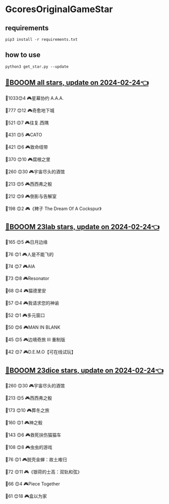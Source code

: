 # GcoresOriginalGameStar

## requirements
```
pip3 install -r requirements.txt
```

## how to use
```
python3 get_star.py --update
```

## [🔗BOOOM all stars, update on 2024-02-24👈](https://raw.githack.com/sichaozhang1112/GcoresOriginalGameStar/main/all.html) 
🌟1033😊4   🎮星幕协约 A.A.A.        

🌟777 😊12  🎮奇愈地下城              

🌟521 😊7   🎮往复.西隅              

🌟431 😊5   🎮CATO               

🌟421 😊6   🎮致命纽带               

🌟370 😊10  🎮腐根之里               

🌟260 😊30  🎮宇宙尽头的酒馆            

🌟213 😊5   🎮西西弗之骰              

🌟212 😊9   🎮倒影与告解室             

🌟198 😊2   🎮《稗子 The Dream Of A Cockspur》

## [🔗BOOOM 23lab stars, update on 2024-02-24👈](https://raw.githack.com/sichaozhang1112/GcoresOriginalGameStar/main/23lab.html) 
🌟165 😊5   🎮日月边缘               

🌟76  😊1   🎮人是不能飞的             

🌟74  😊7   🎮AIA                

🌟73  😊8   🎮Resonator          

🌟68  😊4   🎮猫德里安               

🌟57  😊4   🎮我请求您的神谕            

🌟52  😊1   🎮多元窗口               

🌟50  😊6   🎮MAN IN BLANK       

🌟45  😊5   🎮边境奇旅 III 重制版       

🌟42  😊7   🎮D.E.M.O【可在线试玩】     

## [🔗BOOOM 23dice stars, update on 2024-02-24👈](https://raw.githack.com/sichaozhang1112/GcoresOriginalGameStar/main/23dice.html) 
🌟260 😊30  🎮宇宙尽头的酒馆            

🌟213 😊5   🎮西西弗之骰              

🌟173 😊10  🎮葬冬之旅               

🌟160 😊1   🎮神之骰                

🌟143 😊6   🎮救死扶伤猫猫车            

🌟108 😊8   🎮虫虫的游戏              

🌟76  😊1   🎮脱壳金蝉：故土难归          

🌟72  😊11  🎮《银荷的士高：双轨和弦》       

🌟66  😊4   🎮Piece Together     

🌟61  😊18  🎮盒以为家               

